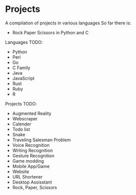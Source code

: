 # Projects
A compilation of projects in various languages
So far there is:
  - Rock Paper Scissors in Python and C

Languages TODO:
  - Python
  - Perl
  - Go
  - C Family
  - Java
  - JavaScript
  - Rust
  - Ruby
  - R

Projects TODO:
  - Augmented Reality
  - Webscraper
  - Calender
  - Todo list
  - Snake
  - Traveling Salesman Problem
  - Voice Recognition
  - Writing Recognition
  - Gesture Recognition
  - Game modding
  - Mobile App/Game
  - Website
  - URL Shortener
  - Desktop Assisstant
  - Rock, Paper, Scissors
